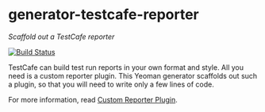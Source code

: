 # generator-testcafe-reporter
*Scaffold out a TestCafe reporter*

[![Build Status](https://api.travis-ci.org/DevExpress/generator-testcafe-reporter.svg)](https://travis-ci.org/DevExpress/generator-testcafe-reporter)

TestCafe can build test run reports in your own format and style. All you need is a custom reporter plugin.
This Yeoman generator scaffolds out such a plugin, so that you will need to write only a few lines of code.

For more information, read [Custom Reporter Plugin](https://devexpress.github.io/testcafe/documentation/extending-testcafe/custom-reporter-plugin/).
